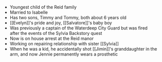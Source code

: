 - Youngest child of the Reid family
- Married to Isabelle
- Has two sons, Timmy and Tommy, both about 6 years old
- [[Evelyn]]'s pride and joy, [[Salvatore]]'s baby boy
- Was previously a captain of the Waterdeep City Guard but was fired after the events of the Sylvia Backstory quest
- Now is on house arrest at the Reid manor
- Working on repairing relationship with sister [[Sylvia]]
- When he was a kid, he accidentally shot [[Jimin]]'s granddaughter in the arm, and now Jennie permanently wears a prosthetic